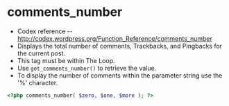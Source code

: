 # comments_number
- Codex reference -- http://codex.wordpress.org/Function_Reference/comments_number
- Displays the total number of comments, Trackbacks, and Pingbacks for the current post. 
- This tag must be within The Loop.
- Use `get_comments_number()` to retrieve the value.
- To display the number of comments within the parameter string use the '%' character.

```php
<?php comments_number( $zero, $one, $more ); ?>
```